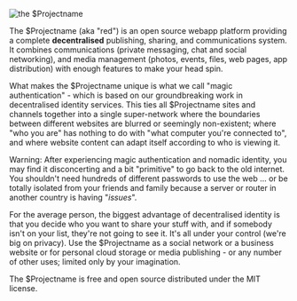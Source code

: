 ![the $Projectname](images/rm-480x115.png)

The $Projectname (aka "red") is an open source webapp platform providing a complete **decentralised** publishing, sharing, and communications system. It combines communications (private messaging, chat and social networking), and media management (photos, events, files, web pages, app distribution) with enough features to make your head spin.

What makes the $Projectname unique is what we call "magic authentication" - which is based on our groundbreaking work in decentralised identity services. This ties all $Projectname sites and channels together into a single super-network where the boundaries between different websites are blurred or seemingly non-existent; where "who you are" has nothing to do with "what computer you're connected to", and where website content can adapt itself according to who is viewing it.  

Warning: After experiencing magic authentication and nomadic identity, you may find it disconcerting and a bit "primitive" to go back to the old internet. You shouldn't need hundreds of different passwords to use the web ... or be totally isolated from your friends and family because a server or router in another country is having "*issues*".

For the average person, the biggest advantage of decentralised identity is that you decide who you want to share your stuff with, and if somebody isn't on your list, they're not going to see it. It's all under your control (we're big on privacy). Use the $Projectname as a social network or a business website or for personal cloud storage or media publishing - or any number of other uses; limited only by your imagination.
 
The $Projectname is free and open source distributed under the MIT license.
